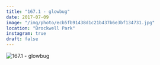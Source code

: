 ```yaml
---
title: "167.1 - glowbug"
date: 2017-07-09
image: "/img/photo/ecb5fb91438d1c21b437b6e3bf134731.jpg"
location: "Brockwell Park"
instagram: true
draft: false
---
```


![167.1 - glowbug](/img/photo/ecb5fb91438d1c21b437b6e3bf134731.jpg)
